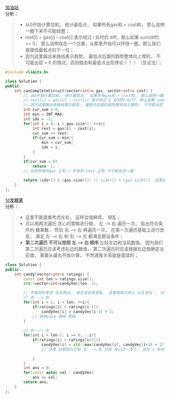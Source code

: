 [加油站](https://leetcode-cn.com/problems/gas-station/)  
分析：  
> * 从0开始计算加和， 统计最低点， 如果所有gas和 < cost和， 那么说明一圈下来不可能绕圈；  
> * rest[i] = gas[i] - cost[i] 表示经过 i 处时的 diff，那么如果 sum(diff) >= 0， 那么说明存在一个位置，从那里开始可以环绕一圈，那么我们直接找最低点的下一位；  
> * 因为这里画出来曲线表示趋势， 最低点后面的趋势整体向上增的， 不可能出现 < 0 的情况，否则就会和最低点出现悖论！！！ （反证法）；  
```C++
#include <limits.h>

class Solution {
public:
    int canCompleteCircuit(vector<int>& gas, vector<int>& cost) {
        // 从0开始计算加和， 统计最低点， 如果所有gas和 < cost和， 那么说明一圈下来不可能绕圈
        // rest[i] = gas[i] - cost[i] 表示经过 i 处时的 diff，那么如果 sum(diff) >= 0， 那么说明存在一个位置，从那里开始可以环绕一圈，那么我们直接找最低点的下一位，
        // 因为这里画出来曲线表示趋势， 最低点后面的趋势整体向上增的， 不可能出现 < 0 的情况，否则就会和最低点出现悖论！！！ （反证法）
        int cur_sum = 0;
        int min = INT_MAX;
        int idx = -1;
        for(int i = 0; i < gas.size(); ++i){
            int rest = gas[i] - cost[i];
            cur_sum += rest;
            if(cur_sum < min){
                min = cur_sum;
                idx = i;
            }
        }
        if(cur_sum < 0)
            return -1; 
        // 此时所有的gas 之和 < 所有的 cost 之和 不可能会开一圈
        
        return (idx+1) % (gas.size()); // (idx+1) % (gas.size())  这里是循环，因为要从最低点下一位开始， 下一位有可能是循环到前面去， 但是如果循环到 0 处 那么
    }
};
```   
[分发糖果](https://leetcode-cn.com/problems/candy/)  
分析：  
> * 这里不能直接考虑左右， 这样会很麻烦， 很乱；  
> * 可以用两次遍历 贪心的策略进行做， 左 --> 右 遍历一次， 给出符合条件的 糖果数， 然后 右 --> 左 再遍历一次， 在第一次遍历基础上进行改变， 满足 左 --> 右 和 右 --> 左 都满足题设条件；  
> * **第二次遍历 不可以按照 左 --> 右 顺序**  比较左边和当前数值， 因为我们第二次遍历应该考虑右边的数值， 第二次遍历时应该根据右边值确定当前值， 需要从最右开始计算， 不然递推关系就是错误的；  
```C++
class Solution {
public:
    int candy(vector<int>& ratings) {
        const int len = ratings.size();
        std::vector<int>candyVec(len, 1);

        // 不能同时考虑 左右两边， 肯定会非常混乱， 这里用两次贪心 从左至右 、 从右至左 分别贪心策略 进行计算
        // 左 --> 右
        for(int i = 1; i < len; ++i){
            if(ratings[i] > ratings[i-1])
                candyVec[i] = candyVec[i-1] + 1;
            // 其他case 保持 原样
        }
        
        // 右 --> 左
        for(int i = len-2; i >= 0; --i){
            if(ratings[i] > ratings[i+1]){
                candyVec[i] = std::max(candyVec[i], candyVec[i+1] + 1);
                // 注意 这里因为之前 左 --> 右 已经 贪心过一次了， 这时 i 处的值 可能会更大 > i-1 处的值+1 ， 因此这里应该保证取更大的数， 这样保证原先 左 --> 右 遍历时的 增长趋势

            }
        }
        int ans = 0;
        for(const auto& val : candyVec)
            ans += val;
        return ans;
    }
};
```
